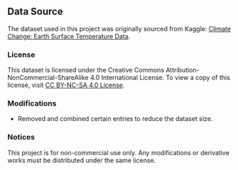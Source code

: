 ## Data Source

The dataset used in this project was originally sourced from Kaggle: [Climate Change: Earth Surface Temperature Data](https://www.kaggle.com/datasets/berkeleyearth/climate-change-earth-surface-temperature-data).

### License

This dataset is licensed under the Creative Commons Attribution-NonCommercial-ShareAlike 4.0 International License. To view a copy of this license, visit [CC BY-NC-SA 4.0 License](https://creativecommons.org/licenses/by-nc-sa/4.0/).

### Modifications

- Removed and combined certain entries to reduce the dataset size.

### Notices

This project is for non-commercial use only. Any modifications or derivative works must be distributed under the same license.
